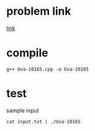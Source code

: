 # problem link
[link](https://uva.onlinejudge.org/external/101/10165.pdf)

# compile
```
g++ Uva-10165.cpp -o Uva-10165
```

# test
sample input
```
cat input.txt | ./Uva-10165
```
